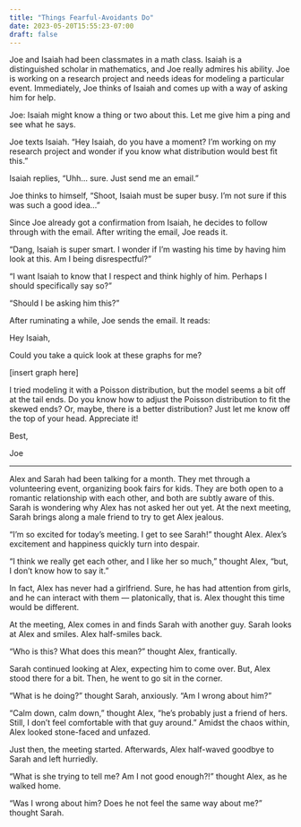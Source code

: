 ```yaml
---
title: "Things Fearful-Avoidants Do"
date: 2023-05-20T15:55:23-07:00
draft: false
---
```



Joe and Isaiah had been classmates in a math class. Isaiah is a distinguished scholar in mathematics, and Joe really admires his ability. Joe is working on a research project and needs ideas for modeling a particular event. Immediately, Joe thinks of Isaiah and comes up with a way of asking him for help.

Joe: Isaiah might know a thing or two about this. Let me give him a ping and see what he says.

Joe texts Isaiah. “Hey Isaiah, do you have a moment? I’m working on my research project and wonder if you know what distribution would best fit this.”

Isaiah replies, “Uhh… sure. Just send me an email.”

Joe thinks to himself, “Shoot, Isaiah must be super busy. I’m not sure if this was such a good idea…”

Since Joe already got a confirmation from Isaiah, he decides to follow through with the email. After writing the email, Joe reads it. 

“Dang, Isaiah is super smart. I wonder if I’m wasting his time by having him look at this. Am I being disrespectful?”

“I want Isaiah to know that I respect and think highly of him. Perhaps I should specifically say so?”

“Should I be asking him this?”

After ruminating a while, Joe sends the email. It reads:

Hey Isaiah,

Could you take a quick look at these graphs for me? 

[insert graph here] 

I tried modeling it with a Poisson distribution, but the model seems a bit off at the tail ends. Do you know how to adjust the Poisson distribution to fit the skewed ends? Or, maybe, there is a better distribution? Just let me know off the top of your head. Appreciate it!

Best,

Joe

---

Alex and Sarah had been talking for a month. They met through a volunteering event, organizing book fairs for kids. They are both open to a romantic relationship with each other, and both are subtly aware of this. Sarah is wondering why Alex has not asked her out yet. At the next meeting, Sarah brings along a male friend to try to get Alex jealous.

“I’m so excited for today’s meeting. I get to see Sarah!” thought Alex. Alex’s excitement and happiness quickly turn into despair. 

“I think we really get each other, and I like her so much,” thought Alex, “but, I don’t know how to say it.”

In fact, Alex has never had a girlfriend. Sure, he has had attention from girls, and he can interact with them — platonically, that is. Alex thought this time would be different.

At the meeting, Alex comes in and finds Sarah with another guy. Sarah looks at Alex and smiles. Alex half-smiles back.

“Who is this? What does this mean?” thought Alex, frantically. 

Sarah continued looking at Alex, expecting him to come over. But, Alex stood there for a bit. Then, he went to go sit in the corner.

“What is he doing?” thought Sarah, anxiously. “Am I wrong about him?”

“Calm down, calm down,” thought Alex, “he’s probably just a friend of hers. Still, I don’t feel comfortable with that guy around.” Amidst the chaos within, Alex looked stone-faced and unfazed.

Just then, the meeting started. Afterwards, Alex half-waved goodbye to Sarah and left hurriedly.

“What is she trying to tell me? Am I not good enough?!” thought Alex, as he walked home. 

“Was I wrong about him? Does he not feel the same way about me?” thought Sarah.